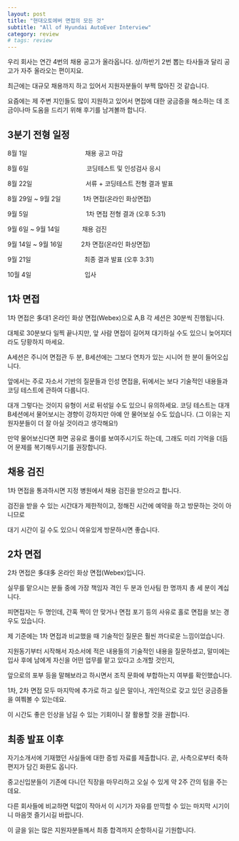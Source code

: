 ```yaml
---
layout: post
title: "현대오토에버 면접의 모든 것"
subtitle: "All of Hyundai AutoEver Interview"
category: review
# tags: review
---
```

우리 회사는 연간 4번의 채용 공고가 올라옵니다. 상/하반기 2번 뽑는 타사들과 달리 공고가 자주 올라오는 편이지요.

최근에는 대규모 채용까지 하고 있어서 지원자분들이 부쩍 많아진 것 같습니다.

요즘에는 제 주변 지인들도 많이 지원하고 있어서 면접에 대한 궁금증을 해소하는 데 조금이나마 도움을 드리기 위해 후기를 남겨볼까 합니다.

## 3분기 전형 일정

8월 1일　　　　　　　　　 채용 공고 마감

8월 6일　　　　　　　　　 코딩테스트 및 인성검사 응시

8월 22일　　　　　　　　&nbsp;&nbsp;서류 + 코딩테스트 전형 결과 발표

8월 29일 ~ 9월 2일　　 　 1차 면접(온라인 화상면접)

9월 5일　　　　　　　　　 1차 면접 전형 결과 (오후 5:31)

9월 6일 ~ 9월 14일　　　&nbsp;&nbsp;채용 검진

9월 14일 ~ 9월 16일　　　2차 면접(온라인 화상면접)

9월 21일　　　　　　　　&nbsp;&nbsp;최종 결과 발표 (오후 3:31)

10월 4일　　　　　　　　&nbsp;&nbsp;입사

## 1차 면접

1차 면접은 多대1 온라인 화상 면접(Webex)으로 A,B 각 세션은 30분씩 진행됩니다.

대체로 30분보다 일찍 끝나지만, 앞 사람 면접이 길어져 대기하실 수도 있으니 늦어지더라도 당황하지 마세요.

A세션은 주니어 면접관 두 분, B세션에는 그보다 연차가 있는 시니어 한 분이 들어오십니다.

앞에서는 주로 자소서 기반의 질문들과 인성 면접을, 뒤에서는 보다 기술적인 내용들과 코딩 테스트에 관하여 다룹니다.

대개 그렇다는 것이지 유형이 서로 뒤섞일 수도 있으니 유의하세요.
코딩 테스트는 대개 B세션에서 물어보시는 경향이 강하지만 아예 안 물어보실 수도 있습니다. (그 이유는 지원자분들이 더 잘 아실 것이라고 생각해요!)

만약 물어보신다면 화면 공유로 풀이를 보여주시기도 하는데, 그래도 미리 기억을 더듬어 문제를 복기해두시기를 권장합니다.

## 채용 검진

1차 면접을 통과하시면 지정 병원에서 채용 검진을 받으라고 합니다.

검진을 받을 수 있는 시간대가 제한적이고, 정해진 시간에 예약을 하고 방문하는 것이 아니므로

대기 시간이 길 수도 있으니 여유있게 방문하시면 좋습니다.

## 2차 면접

2차 면접은 多대多 온라인 화상 면접(Webex)입니다.

실무를 맡으시는 분들 중에 가장 책임자 격인 두 분과 인사팀 한 명까지 총 세 분이 계십니다.

피면접자는 두 명인데, 간혹 짝이 안 맞거나 면접 포기 등의 사유로 홀로 면접을 보는 경우도 있습니다.

제 기준에는 1차 면접과 비교했을 때 기술적인 질문은 훨씬 까다로운 느낌이었습니다.

지원동기부터 시작해서 자소서에 적은 내용들의 기술적인 내용을 질문하셨고, 말미에는 입사 후에 남에게 자신을 어떤 업무를 맡고 있다고 소개할 것인지,

앞으로의 포부 등을 말해보라고 하시면서 조직 문화에 부합하는지 여부를 확인했습니다.

1차, 2차 면접 모두 마지막에 추가로 하고 싶은 말이나, 개인적으로 갖고 있던 궁금증들을 여쭤볼 수 있는데요.

이 시간도 좋은 인상을 남길 수 있는 기회이니 잘 활용할 것을 권합니다.

## 최종 발표 이후

자기소개서에 기재했던 사실들에 대한 증빙 자료를 제출합니다. 곧, 사측으로부터 축하편지가 담긴 화환도 옵니다.

중고신입분들이 기존에 다니던 직장을 마무리하고 오실 수 있게 약 2주 간의 텀을 주는데요.

다른 회사들에 비교하면 턱없이 작아서 이 시기가 자유를 만끽할 수 있는 마지막 시기이니 마음껏 즐기시길 바랍니다.

이 글을 읽는 많은 지원자분들께서 최종 합격까지 순항하시길 기원합니다.
